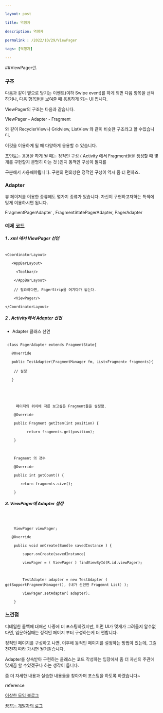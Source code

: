 ---layout: posttitle: 역행자description: 역행자permalink : /2022/10/29/ViewPagertags: [역행자]---##ViewPager란.### 구조다음과 같이 옆으로 당기는 이벤트(이하 Swipe event)를 하게 되면 다음 항목을 선택하거나, 다음 항목들을 보여줄 때 응용하게 되는 UI 입니다. ViewPager의 구조는 다음과 같습니다.ViewPager - Adapter - Fragment와 같이 RecyclerView나 Gridview, ListView 와 같이 비슷한 구조라고 할 수있습니다.이것을 이용하게 될 때 다양하게 응용할 수 있습니다.포인트는 응용을 하게 될 때는 정적인 구성 ( Activity 에서 Fragment들을 생성할 때 몇개를 구현할지 분명히 아는 것 )인지 동적인 구성이 될지를 구분해서 사용해야됩니다. 구현의 편의상은 정적인 구성이 역시 좀 더 편하죠.### Adapter뷰 페이저를 이용한 종류에도 몇가지 종류가 있습니다. 자신이 구현하고자하는 특색에 맞게 이용하시면 됩니다.FragmentPagerAdapter , FragmentStatePagerAdapter, PagerAdapter### 예제 코드##### 1 . xml 에서 ViewPager 선언```<CoordinatorLayout>   <AppBarLayout>     <Toolbar/>    </AppBarLayout>    // 필요하다면, PagerStrip을 여기다가 놓는다.    <ViewPager/></CoordinatorLayout>```##### 2 . Activity에서 Adapter 선언- Adapter 클래스 선언``` class PagerAdapter extends FragmentState{   @Override   public TestAdapter(FragmentManager fm, List<Fragment> fragments){    // 설정   }     페이저의 위치에 따른 보고싶은 Fragment들을 설정함.    @Override    public Fragment getItem(int position) {          return fragments.get(position);    }	Fragment 의 갯수    @Override    public int getCount() {       return fragments.size();    }```##### 3. ViewPager에 Adapter 설정```    ViewPager viewPager;    @Override    public void onCreate(Bundle savedInstance ) {		super.onCreate(savedInstance)        viewPager = ( ViewPager ) findViewById(R.id.viewPager);                TestAdapter adapter = new TestAdapter ( getSupportFragmentManager(), (내가 선언한 Fragemnt List) );         viewPager.setAdapter( adapter);    }```### 느낀점 디테일한 콜백에 대해선 나중에 더 포스팅하겠지만, 어떤 UI가 몇개가 그려올지 알수없다면, 입문하실때는 정적인 페이지 부터 구성하는게 더 편합니다.정적인 페이지를 구성하고 나면, 이후에 동적인 페이지를 설정하는 방법이 있는데, 그걸 천천히 따라 가시면 될거같습니다. Adapter를 상속받아 구현하는 클래스는 코드 작성하는 입장에서 좀 더 자신의 주관에 맞게끔 할 수있겠구나 하는 생각이 듭니다. 좀 더 자세한 내용과 실습한 내용들을 찾아가며 포스팅을 하도록 하겠습니다~reference [이상한 모임 블로그](https://blog.weirdx.io/post/1548)[꿈꾸는 개발자의 로그](http://www.kmshack.kr/?s=ViewPager)
